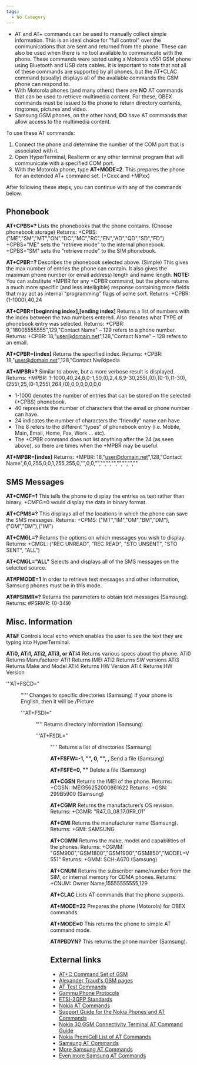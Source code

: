 ```yaml
---
tags:
  - No Category
---
```

- AT and AT+ commands can be used to manually collect simple
  information. This is an ideal choice for "full control" over the
  communications that are sent and returned from the phone. These can
  also be used when there is no tool available to communicate with the
  phone. These commands were tested using a Motorola v551 GSM phone
  using Bluetooth and USB data cables. It is important to note that not
  all of these commands are supported by all phones, but the AT+CLAC
  command (usually) displays all of the available commands the GSM phone
  can respond to.
- With Motorola phones (and many others) there are **NO** AT commands
  that can be used to retrieve multimedia content. For these, OBEX
  commands must be issued to the phone to return directory contents,
  ringtones, pictures and video.
- Samsung GSM phones, on the other hand, **DO** have AT commands that
  allow access to the multimedia content.


To use these AT commands:

1.  Connect the phone and determine the number of the COM port that is
    associated with it.
2.  Open HyperTerminal, Realterm or any other terminal program that will
    communicate with a specified COM port.
3.  With the Motorola phone, type **AT+MODE=2**. This prepares the phone
    for an extended AT+ command set. (+Cxxx and +MPxx)


After following these steps, you can continue with any of the commands
below.

## Phonebook

**AT+CPBS=?**
Lists the phonebooks that the phone contains. (Choose phonebook
storage)
Returns: +CPBS:
("ME","SM","MT","ON","DC","MC","RC","EN","AD","QD","SD","FD")
+CPBS="ME" sets the "retrieve mode" to the internal phonebook.
+CPBS="SM" sets the "retrieve mode" to the SIM phonebook.

**AT+CPBR=?**
Describes the phonebook selected above. (Simple) This gives the max
number of entries the phone can contain. It also gives the maximum phone
number (or email address) length and name length.
**NOTE:** You can substitute +MPBR for any +CPBR command, but the phone
returns a much more specific (and less intelligible) response containing
more fields that may act as internal “programming” flags of some sort.
Returns: +CPBR: (1-1000),40,24

**AT+CPBR=\[beginning index\],\[ending index\]**
Returns a list of numbers with the index between the two numbers
entered. Also denotes what TYPE of phonebook entry was selected.
Returns: +CPBR: 9,"18005555555",129,"Contact Name" – 129 refers to a
phone number.
Returns: +CPBR: 18,"user@domain.net",128,"Contact Name" – 128 refers to
an email.

**AT+CPBR=\[index\]**
Returns the specified index.
Returns: +CPBR: 18,"user@domain.net",128,"Contact Nwikipedia

**AT+MPBR=?**
Similar to above, but a more verbose result is displayed.
Returns: +MPBR:
1-1000,40,24,8,0-1,50,(0,2,4,6,9-30,255),(0),(0-1),(1-30),(255),25,(0-1,255),264,(0),0,0,0,0,0,0,0

- 1-1000 denotes the number of entries that can be stored on the
  selected (+CPBS) phonebook.
- 40 represents the number of characters that the email or phone number
  can have.
- 24 indicates the number of characters the “friendly” name can have.
- The 8 refers to the different “types” of phonebook entry (i.e. Mobile,
  Main, Email, Home, Fax, Work … etc).
- The +CPBR command does not list anything after the 24 (as seen above),
  so there are times when the +MPBR may be useful.

**AT+MPBR=\[index\]**
Returns: +MPBR: 18,"user@domain.net",128,"Contact
Name",6,0,255,0,0,1,255,255,0,"",0,0,"","","","","","","",""

## SMS Messages

**AT+CMGF=1**
This tells the phone to display the entries as text rather than binary.
+CMFG=0 would display the data in binary format.

**AT+CPMS=?**
This displays all of the locations in which the phone can save the SMS
messages.
Returns: +CPMS: ("MT","IM","OM","BM","DM"),("OM","DM"),("IM")

**AT+CMGL=?**
Returns the options on which messages you wish to display.
Returns: +CMGL: ("REC UNREAD", "REC READ", "STO UNSENT", "STO SENT",
"ALL")

**AT+CMGL="ALL"**
Selects and displays all of the SMS messages on the selected source.

**AT#PMODE=1**
In order to retrieve text messages and other information, Samsung phones
must be in this mode.

**AT#PSRMR=?**
Returns the parameters to obtain text messages (Samsung).
Returns: \#PSRMR: (0-349)

## Misc. Information

**AT&F**
Controls local echo which enables the user to see the text they are
typing into HyperTerminal.

**ATi0, ATi1, ATi2, ATi3, or ATi4**
Returns various specs about the phone.
ATi0 Returns Manufacturer
ATi1 Returns IMEI
ATi2 Returns SW versions
ATi3 Returns Make and Model
ATi4 Returns HW Version
ATi4 Returns HW Version

'''AT+FSCD="

<DIR>

"'''
Changes to specific directories (Samsung)
If your phone is English, then it will be /Picture

'''AT+FSDI="

<DIR>

"'''
Returns directory information (Samsung)

'''AT+FSDL="

<DIR>

"'''
Returns a list of directories (Samsung)

**AT+FSFW=-1, "<FILENAME>", 0, "", <LEN>, <CRC>**
Send a file (Samsung)

**AT+FSFE=0, "<FILENAME>"**
Delete a file (Samsung)

**AT+CGSN**
Returns the IMEI of the phone.
Returns: +CGSN: IMEI356252000861622
Returns: +GSN: 299B5900 (Samsung)

**AT+CGMR**
Returns the manufacturer’s OS revision.
Returns: +CGMR: "R47_G_08.17.0FR_01"

**AT+GMI**
Returns the manufacturer name (Samsung).
Returns: +GMI: SAMSUNG

**AT+CGMM**
Returns the make, model and capabilities of the phones.
Returns: +CGMM: "GSM900","GSM1800","GSM1900","GSM850","MODEL=V551"
Returns: +GMM: SCH-A670 (Samsung)

**AT+CNUM**
Returns the subscriber name/number from the SIM, or internal memory for
CDMA phones.
Returns: +CNUM: Owner Name,15555555555,129

**AT+CLAC**
Lists AT commands that the phone supports.

**AT+MODE=22**
Prepares the phone (Motorola) for OBEX commands.

**AT+MODE=0**
This returns the phone to simple AT command mode.

**AT#PBDYN?**
This returns the phone number (Samsung).

## External links

* [AT+C Command Set of GSM](http://gatling.ikk.sztaki.hu/~kissg/gsm/index.html)
* [Alexander Traud's GSM pages](http://www.traud.de/gsm/atex.htm)
* [AT Test Commands](http://www.anotherurl.com/library/at_test.htm)
* [Gammu Phone Protocols](http://wammu.eu/docs/manual/protocol/index.html)
* [ETSI-3GPP Standards](http://webapp.etsi.org/key/key.asp?GSMSpecPart1=27&GSMSpecPart2=007)
* [Nokia AT Commands](http://wiki.forum.nokia.com/index.php/AT_Commands)
* [Support Guide for the Nokia Phones and AT Commands](http://www.parallax.com/Portals/0/Education/custapps/Nokia_AThelp.pdf)
* [Nokia 30 GSM Connectivity Terminal AT Command Guide](http://www.daimi.au.dk/~jones/sms/packed/Nokia_30_AT_Command_Guide_2_0.pdf)
* [Nokia PremiCell List of AT Commands](http://nds1.nokia.com/phones/files/guides/at_commands.pdf)
* [Samsung AT Commands](http://webpages.charter.net/hideo_a310/downs/TechNotes/a310_atcommands.txt)
* [More Samsung AT Commands](http://ns.gentoogeek.org/portage-overlay/app-mobilephone/bitpim/bitpim-1.0.7/examples/vga1000notes.txt)
* [Even more Samsung AT Commands](http://gatling.ikk.sztaki.hu/~kissg/gsm/atscan/unprocessed/SamsungS105v1_6h.txt)
